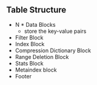 

## Table Structure

- N * Data Blocks
    - store the key-value pairs
- Filter Block
- Index Block
- Compression Dictionary Block
- Range Deletion Block
- Stats Block
- Metaindex block
- Footer